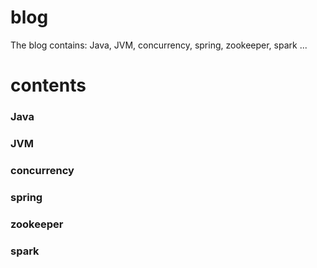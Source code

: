 # blog
The blog contains: Java, JVM, concurrency, spring, zookeeper, spark ...

# contents

### Java

### JVM

### concurrency

### spring

### zookeeper

### spark
